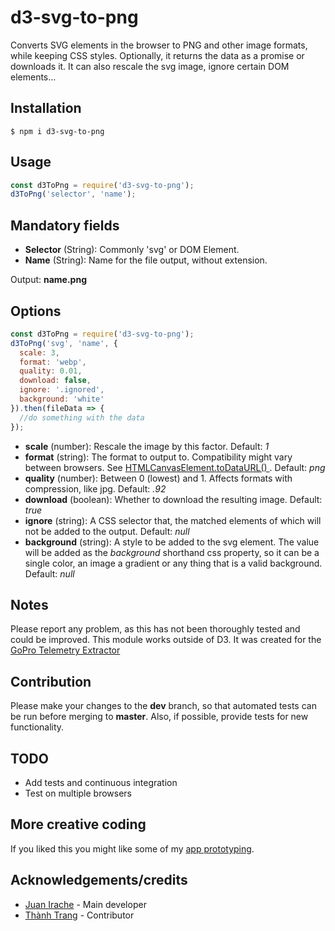 # d3-svg-to-png

Converts SVG elements in the browser to PNG and other image formats, while keeping CSS styles. Optionally, it returns the data as a promise or downloads it. It can also rescale the svg image, ignore certain DOM elements...

## Installation

```shell
$ npm i d3-svg-to-png
```

## Usage

```js
const d3ToPng = require('d3-svg-to-png');
d3ToPng('selector', 'name');
```

## Mandatory fields

- **Selector** (String): Commonly 'svg' or DOM Element.
- **Name** (String): Name for the file output, without extension.

Output: **name.png**

## Options

```js
const d3ToPng = require('d3-svg-to-png');
d3ToPng('svg', 'name', {
  scale: 3,
  format: 'webp',
  quality: 0.01,
  download: false,
  ignore: '.ignored',
  background: 'white'
}).then(fileData => {
  //do something with the data
});
```

- **scale** (number): Rescale the image by this factor. Default: _1_
- **format** (string): The format to output to. Compatibility might vary between browsers. See [HTMLCanvasElement.toDataURL()
  ](https://developer.mozilla.org/en-US/docs/Web/API/HTMLCanvasElement/toDataURL). Default: _png_
- **quality** (number): Between 0 (lowest) and 1. Affects formats with compression, like jpg. Default: _.92_
- **download** (boolean): Whether to download the resulting image. Default: _true_
- **ignore** (string): A CSS selector that, the matched elements of which will not be added to the output. Default: _null_
- **background** (string): A style to be added to the svg element. The value will be added as the _background_ shorthand css property, so it can be a single color, an image a gradient or any thing that is a valid background. Default: _null_

## Notes

Please report any problem, as this has not been thoroughly tested and could be improved.
This module works outside of D3. It was created for the [GoPro Telemetry Extractor](https://goprotelemetryextractor.com)

## Contribution

Please make your changes to the **dev** branch, so that automated tests can be run before merging to **master**. Also, if possible, provide tests for new functionality.

## TODO

- Add tests and continuous integration
- Test on multiple browsers

## More creative coding

If you liked this you might like some of my [app prototyping](https://prototyping.barcelona).

## Acknowledgements/credits

- [Juan Irache](https://github.com/JuanIrache) - Main developer
- [Thành Trang](https://github.com/trangcongthanh) - Contributor

